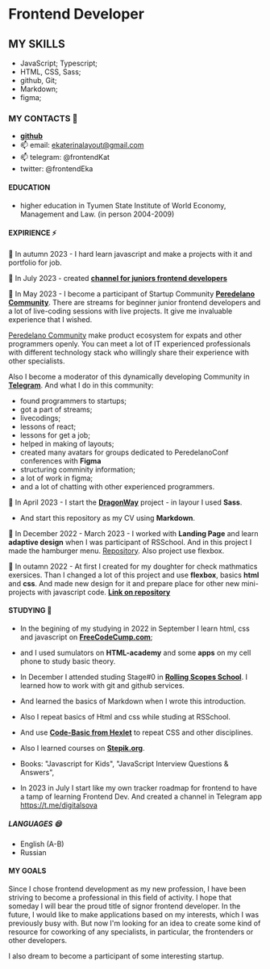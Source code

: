 # Frontend Developer 

## MY SKILLS

- JavaScript; Typescript;
- HTML, CSS, Sass;
- github, Git;
- Markdown;
- figma;


### MY CONTACTS 💬
- **[github](https://github.com/frontenddevkan)**
- 📫 email: ekaterinalayout@gmail.com 
- 📫 telegram: @frontendKat
- twitter: @frontendEka

#### EDUCATION
- higher education in Tyumen State Institute of World Economy, Management and Law. (in person 2004-2009)

#### EXPIRIENCE ⚡

🌱 In autumn 2023 - I hard learn javascript and make a projects with it and portfolio for job. 

🌱 In July 2023 - created **[channel for juniors frontend developers](https://t.me/digitalsova)**

🌱 In May 2023 - I become a participant of Startup Community **[Peredelano Community](https://t.me/+SFNoVxR6Nk85ZDYy)**. There are streams for beginner junior frontend developers and a lot of live-coding sessions with live projects. It give me invaluable experience that I wished.   

[Peredelano Community](https://t.me/+SFNoVxR6Nk85ZDYy) make product ecosystem for expats and other programmers openly. You can meet a lot of IT experienced professionals with different technology stack who willingly share their experience with other specialists.

Also I become a moderator of this dynamically developing Community in **[Telegram](https://t.me/+SFNoVxR6Nk85ZDYy)**. 
And what I do in this community:

- found programmers to startups;
- got a part of streams;
- livecodings;
- lessons of react;
- lessons for get a job;
- helped in making of layouts;
- created many avatars for groups dedicated to PeredelanoConf conferences with **Figma**
- structuring comminity information;
- a lot of work in figma;
- and a lot of chatting with other experienced programmers.

🌱 In April 2023 - I start the **[DragonWay](https://github.com/frontenddevkan/DragonWay)** project - in layour I used **Sass**. 
- And start this repository as my CV using **Markdown**.

🌱 In December 2022 - March 2023 - I worked with **Landing Page** and learn **adaptive design** when I was participant of RSSchool. And in this project I made the hamburger menu. [Repository](https://github.com/frontenddevkan/Plants_Landing). Also project use flexbox.     

🌱  In outamn 2022 - At first I created for my doughter for check mathmatics exersices. Than I changed a lot of this project and use **flexbox**, basics **html** and **css**. And made new design for it and prepare place 
for other new mini-projects with javascript code. **[Link on repository](https://github.com/frontenddevkan/PortalForApps)**

#### STUDYING 🔭  
- In the begining of my studying in 2022 in September I learn html, css and javascript on **[FreeCodeCump.com](freeCodeCump.com)**; 
- and I used sumulators on **HTML-academy** and some **apps** on my cell phone to study basic theory.  
- In December I attended studing Stage#0 in **[Rolling Scopes School](https://rollingscopes.com/)**. I learned how to work with git and github services. 
- And learned the basics of Markdown when I wrote this introduction. 
- Also I repeat basics of Html and css while studing at RSSchool. 
- And use **[Code-Basic from Hexlet](https://code-basics.com)** to repeat CSS and other disciplines.
- Also I learned courses on **[Stepik.org](stepik.org)**.
- Books:
"Javascript for Kids",
"JavaScript Interview Questions & Answers",
 
- In 2023 in July I start like my own tracker roadmap for frontend to have a tamp of learning Frontend Dev. And created a channel in Telegram app https://t.me/digitalsova

##### LANGUAGES 😄
- English (A-B)
- Russian

#### MY GOALS

Since I chose frontend development as my new profession, I have been striving to become a professional in this field of activity. 
I hope that someday I will bear the proud title of signor frontend developer. 
In the future, I would like to make applications based on my interests, which I was previously busy with. 
But now I'm looking for an idea to create some kind of resource for coworking of any specialists, in particular, the frontenders or other developers.

I also dream to become a participant of some interesting startup. 

